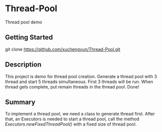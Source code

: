 # Thread-Pool
Thread pool demo


## Getting Started
git clone https://github.com/xuchengyun/Thread-Pool.git

## Description
This project is demo for thread pool creation. Generate a thread pool with 3 thread and start 5 threads simultaneous.
First 3 threads will be run. When thread gets complete, put remain threads in the thread pool. 
Done!

## Summary
To implement a thread pool, we need a class to generate thread first. After that, an Executors is needed to start a thread pool,
call the method *Executors.newFixedThreadPool()* with a fixed size of thread pool.
